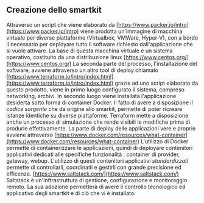 ## Creazione dello smartkit
Attraverso un script che viene elaborato da
[https://www.packer.io/intro](https://www.packer.io/intro)
viene prodotta un'immagine di macchina virtuale per diverse piattaforme (Virtualbox, VMWare, Hyper-V), con a bordo il necessario per deployare tutto il software richiesto dall'applicazione che si vuole attivare.
La base di questa macchina virtuale è un sistema operativo, costituito da una distribuzione linux
[https://www.centos.org/](https://www.centos.org/)
La seconda parte del processo, l'installazione del software, avviene attraverso un altro tool di deploy chiamato
[https://www.terraform.io/intro/index.html](https://www.terraform.io/intro/index.html)
grazie ad uno script elaborato da questo prodotto, viene in primo luogo configurato il sistema, compreso networking, archivi. In secondo luogo viene installata l'applicazione desiderta sotto forma di container Docker.
Il fatto di avere a disposizione il _codice sorgente_ che da origine allo smarkit, permette di poter ricreare istanze identiche su diverse piattaforme.
Terraform mette a disposizione anche un processo di simulazione che rende visibili le modifiche prima di produrle effettivamente.
La parte di deploy delle applicazioni vere e proprie avviene attraverso
[https://www.docker.com/resources/what-container](https://www.docker.com/resources/what-container)
L'utilizzo di Docker permette di containerizzare le applicazioni, quindi di deployare contenitori applicativi dedicati alle specifiche funzionalità :  container di provider, gateway, webup.
L'utilizzo di questi contenitori applicativi _standardizzati_ permette di controllarli, coordinatli e gestirli con grande precisione ed efficenza.
[https://www.saltstack.com/](https://www.saltstack.com/)
Saltstack è un'inftrastruttura di gestione, configurazione e monitoraggio remoto. La sua adozione permetterà di avere il controllo tecnologico ed applicativo degli smartkit e di ciò che vi è installato.
